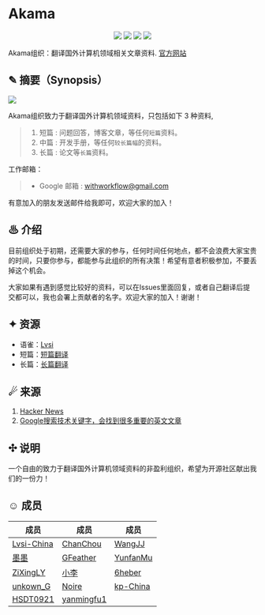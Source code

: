 # Akama

<p align="center">
<img src="https://img.shields.io/badge/%E7%BB%84%E7%BB%87-Akama-green.svg">
<img src="https://img.shields.io/badge/%E9%A2%86%E5%9F%9F-CST-blue.svg">
<img src="https://img.shields.io/badge/%E6%96%87%E6%A1%A3-Markdown-red.svg">
<img src="https://img.shields.io/badge/license-MIT-black.svg">
</p>

Akama组织：翻译国外计算机领域相关文章资料. [官方网站](https://lvsi-china.github.io/)

## ✎ 摘要（Synopsis）

<img src="https://github.com/Lvsi-China/Akama/raw/master/extra/images/logo.png">

Akama组织致力于翻译国外计算机领域资料，只包括如下 3 种资料,

> 1. 短篇 : 问题回答，博客文章，等任何```短篇```资料。
> 2. 中篇 : 开发手册，等任何```较长篇幅```的资料。
> 3. 长篇 : 论文等```长篇```资料。

工作邮箱：
> - Google 邮箱 : withworkflow@gmail.com

有意加入的朋友发送邮件给我即可，欢迎大家的加入！

## ♨ 介绍

目前组织处于初期，还需要大家的参与，任何时间任何地点，都不会浪费大家宝贵的时间，只要你参与，都能参与此组织的所有决策！希望有意者积极参加，不要丢掉这个机会。

大家如果有遇到感觉比较好的资料，可以在Issues里面回复，或者自己翻译后提交都可以，我也会署上贡献者的名字。欢迎大家的加入！谢谢！

## ✦ 资源

- 语雀：[Lvsi](https://www.yuque.com/lvsi)
- 短篇：[短篇翻译](https://lvsi-china.github.io)
- 长篇：[长篇翻译](https://lvsi-china.github.io/long/)

## ☄ 来源

1. [Hacker News](https://news.ycombinator.com/)
2. [Google搜索技术关键字，会找到很多重要的英文文章](https://www.google.com)

## ✣ 说明

一个自由的致力于翻译国外计算机领域资料的非盈利组织，希望为开源社区献出我们的一份力！

## ☺ 成员

| 成员 | 成员 | 成员 |
| --- | --- | --- |
| [Lvsi-China](https://github.com/Lvsi-China) | [ChanChou]()  | [WangJJ](https://github.com/wjj57) |
| [墨墨](https://github.com/1092682749) | [GFeather](https://github.com/GFeather) | [YunfanMu](https://github.com/YunfanMu)|
| [ZiXingLY](https://github.com/ZiXingLY) | [小李](https://github.com/lihailong8586969) | [6heber](https://github.com/6heber) |
| [unkown_G](https://github.com/GUO12345) | [Noire](https://github.com/18803837937) | [kp-China](https://github.com/kp-China) |
| [HSDT0921](https://github.com/HSDT0921) | [yanmingfu1](https://github.com/yanmingfu1) ||
